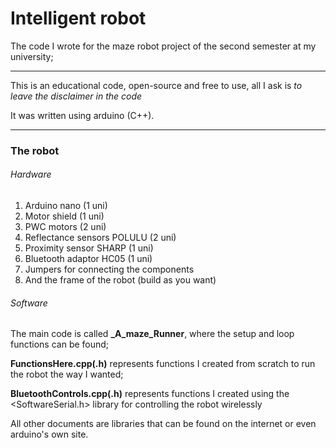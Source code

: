 # Intelligent robot

The code I wrote for the maze robot project of the second semester at my university;

---
This is an educational code, open-source and free to use, all I ask is *to leave the disclaimer in the code*

It was written using arduino (C++).

---
### The robot
###### Hardware
1. Arduino nano (1 uni)
2. Motor shield (1 uni)
3. PWC motors (2 uni)
4. Reflectance sensors POLULU (2 uni)
5. Proximity sensor SHARP (1 uni)
6. Bluetooth adaptor HC05 (1 uni)
7. Jumpers for connecting the components
8. And the frame of the robot (build as you want)

###### Software
The main code is called **_A_maze_Runner**, where the setup and loop functions can be found;

**FunctionsHere.cpp(.h)** represents functions I created from scratch to run the robot the way I wanted;

**BluetoothControls.cpp(.h)** represents functions I created using the <SoftwareSerial.h> library for controlling the robot wirelessly

All other documents are libraries that can be found on the internet or even arduino's own site.
